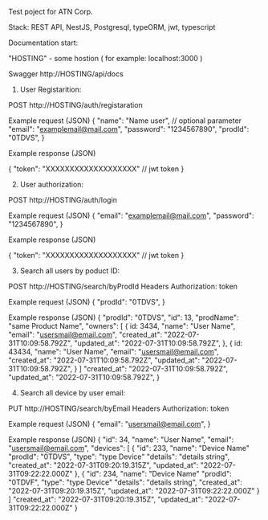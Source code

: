 Test poject for ATN Corp.

Stack: REST API, NestJS, Postgresql, typeORM, jwt, typescript


Documentation start: 

"HOSTING" - some hostion ( for example: localhost:3000 )

Swagger http://HOSTING/api/docs

1. User Registarition:

POST http://HOSTING/auth/registaration

Example request (JSON)
{
  "name": "Name user", // optional parameter
  "email": "examplemail@mail.com",
  "password": "1234567890",
  "prodId": "0TDVS",
}

Example response (JSON)

{
    "token": "XXXXXXXXXXXXXXXXXXX" // jwt token
}

2. User authorization:

POST http://HOSTING/auth/login

Example request (JSON)
{
  "email": "examplemail@mail.com",
  "password": "1234567890",
}

Example response (JSON)

{
    "token": "XXXXXXXXXXXXXXXXXXX" // jwt token
}

3. Search all users by poduct ID:

POST http://HOSTING/search/byProdId
Headers 
Authorization: token

Example request (JSON)
{
  "prodId": "0TDVS",
}

Example response (JSON)
{
    "prodId": "0TDVS",
    "id": 13,
    "prodName": "same Product Name",
    "owners": [
        {
            id: 3434,
            "name": "User Name",
            "email": "usersmail@email.com",
            "created_at": "2022-07-31T10:09:58.792Z",
            "updated_at": "2022-07-31T10:09:58.792Z",
        },
        {
            id: 43434,
            "name": "User Name",
            "email": "usersmail@email.com",
            "created_at": "2022-07-31T10:09:58.792Z",
            "updated_at": "2022-07-31T10:09:58.792Z",
        }
    ]
    "created_at": "2022-07-31T10:09:58.792Z",
    "updated_at": "2022-07-31T10:09:58.792Z",
}

4. Search all device by user email:

PUT http://HOSTING/search/byEmail
Headers 
Authorization: token

Example request (JSON)
{
  "email": "usersmail@email.com",
}

Example response (JSON)
{
    "id": 34,
    "name": "User Name",
    "email": "usersmail@email.com",
    "devices": [
        {
            "id": 233,
            "name": "Device Name"
            "prodId": "0TDVS",
            "type": "type Device"
            "details": "details string",
            "created_at": "2022-07-31T09:20:19.315Z",
            "updated_at": "2022-07-31T09:22:22.000Z"
        },
        {
            "id": 234,
            "name": "Device Name"
            "prodId": "0TDVF",
            "type": "type Device"
            "details": "details string",
            "created_at": "2022-07-31T09:20:19.315Z",
            "updated_at": "2022-07-31T09:22:22.000Z"
        }
    ]
    "created_at": "2022-07-31T09:20:19.315Z",
    "updated_at": "2022-07-31T09:22:22.000Z"
}
